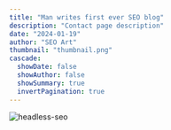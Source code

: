 ```yaml
---
title: "Man writes first ever SEO blog"
description: "Contact page description"
date: "2024-01-19"
author: "SEO Art"
thumbnail: "thumbnail.png"
cascade:
  showDate: false
  showAuthor: false
  showSummary: true
  invertPagination: true
---
```


![headless-seo](/first-ever-seo-blog-post.png)

